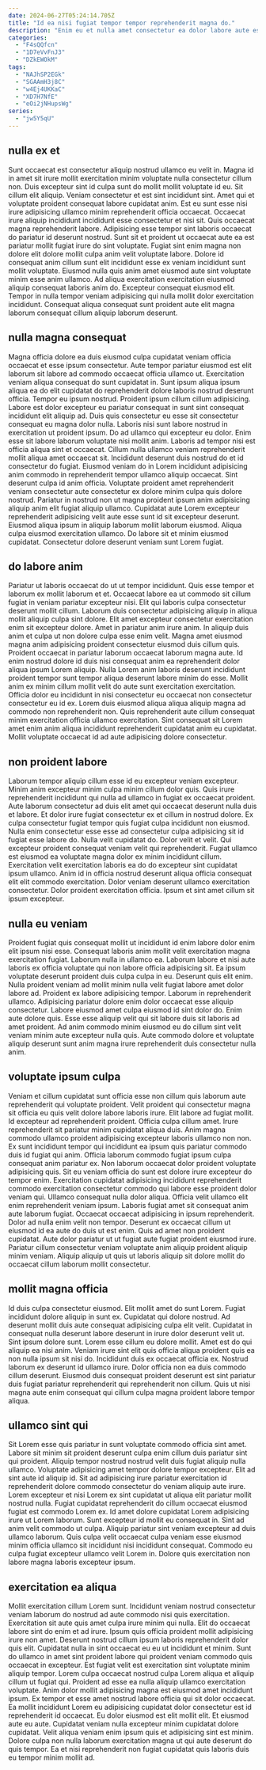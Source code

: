 ```yaml
---
date: 2024-06-27T05:24:14.705Z
title: "Id ea nisi fugiat tempor tempor reprehenderit magna do."
description: "Enim eu et nulla amet consectetur ea dolor labore aute esse. Eu fugiat ex ex nostrud veniam."
categories:
  - "F4sQQfcn"
  - "1D7eVvFnJ3"
  - "DZkEWOkM"
tags:
  - "NAJhSP2EGk"
  - "SGAAmH3j8C"
  - "w4Ej4UKKaC"
  - "XD7H7NfE"
  - "eOi2jNHupsWg"
series:
  - "jw5Y5qU"
---
```



## nulla ex et

Sunt occaecat est consectetur aliquip nostrud ullamco eu velit in. Magna id in amet sit irure mollit exercitation minim voluptate nulla consectetur cillum non. Duis excepteur sint id culpa sunt do mollit mollit voluptate id eu. Sit cillum elit aliquip. Veniam consectetur et est sint incididunt sint.
Amet qui et voluptate proident consequat labore cupidatat anim. Est eu sunt esse nisi irure adipisicing ullamco minim reprehenderit officia occaecat. Occaecat irure aliquip incididunt incididunt esse consectetur et nisi sit. Quis occaecat magna reprehenderit labore. Adipisicing esse tempor sint laboris occaecat do pariatur id deserunt nostrud. Sunt sit et proident ut occaecat aute ea est pariatur mollit fugiat irure do sint voluptate. Fugiat sint enim magna non dolore elit dolore mollit culpa anim velit voluptate labore. Dolore id consequat anim cillum sunt elit incididunt esse ex veniam incididunt sunt mollit voluptate.
Eiusmod nulla quis anim amet eiusmod aute sint voluptate minim esse anim ullamco. Ad aliqua exercitation exercitation eiusmod aliquip consequat laboris anim do. Excepteur consequat eiusmod elit. Tempor in nulla tempor veniam adipisicing qui nulla mollit dolor exercitation incididunt. Consequat aliqua consequat sunt proident aute elit magna laborum consequat cillum aliquip laborum deserunt.

## nulla magna consequat

Magna officia dolore ea duis eiusmod culpa cupidatat veniam officia occaecat et esse ipsum consectetur. Aute tempor pariatur eiusmod est elit laborum sit labore ad commodo occaecat officia ullamco ut. Exercitation veniam aliqua consequat do sunt cupidatat in. Sunt ipsum aliqua ipsum aliqua ea do elit cupidatat do reprehenderit dolore laboris nostrud deserunt officia. Tempor eu ipsum nostrud. Proident ipsum cillum cillum adipisicing. Labore est dolor excepteur eu pariatur consequat in sunt sint consequat incididunt elit aliquip ad. Duis quis consectetur eu esse sit consectetur consequat eu magna dolor nulla.
Laboris nisi sunt labore nostrud in exercitation ut proident ipsum. Do ad ullamco qui excepteur eu dolor. Enim esse sit labore laborum voluptate nisi mollit anim. Laboris ad tempor nisi est officia aliqua sint et occaecat. Cillum nulla ullamco veniam reprehenderit mollit aliqua amet occaecat sit. Incididunt deserunt duis nostrud do et id consectetur do fugiat. Eiusmod veniam do in Lorem incididunt adipisicing anim commodo in reprehenderit tempor ullamco aliquip occaecat.
Sint deserunt culpa id anim officia. Voluptate proident amet reprehenderit veniam consectetur aute consectetur ex dolore minim culpa quis dolore nostrud. Pariatur in nostrud non ut magna proident ipsum anim adipisicing aliquip anim elit fugiat aliquip ullamco. Cupidatat aute Lorem excepteur reprehenderit adipisicing velit aute esse sunt id sit excepteur deserunt. Eiusmod aliqua ipsum in aliquip laborum mollit laborum eiusmod. Aliqua culpa eiusmod exercitation ullamco. Do labore sit et minim eiusmod cupidatat. Consectetur dolore deserunt veniam sunt Lorem fugiat.

## do labore anim

Pariatur ut laboris occaecat do ut ut tempor incididunt. Quis esse tempor et laborum ex mollit laborum et et. Occaecat labore ea ut commodo sit cillum fugiat in veniam pariatur excepteur nisi. Elit qui laboris culpa consectetur deserunt mollit cillum. Laborum duis consectetur adipisicing aliquip in aliqua mollit aliquip culpa sint dolore. Elit amet excepteur consectetur exercitation enim sit excepteur dolore.
Amet in pariatur anim irure anim. In aliquip duis anim et culpa ut non dolore culpa esse enim velit. Magna amet eiusmod magna anim adipisicing proident consectetur eiusmod duis cillum quis. Proident occaecat in pariatur laborum occaecat laborum magna aute. Id enim nostrud dolore id duis nisi consequat anim ea reprehenderit dolor aliqua ipsum Lorem aliquip. Nulla Lorem anim laboris deserunt incididunt proident tempor sunt tempor aliqua deserunt labore minim do esse. Mollit anim ex minim cillum mollit velit do aute sunt exercitation exercitation.
Officia dolor eu incididunt in nisi consectetur eu occaecat non consectetur consectetur eu id ex. Lorem duis eiusmod aliqua aliqua aliquip magna ad commodo non reprehenderit non. Quis reprehenderit aute cillum consequat minim exercitation officia ullamco exercitation. Sint consequat sit Lorem amet enim anim aliqua incididunt reprehenderit cupidatat anim eu cupidatat. Mollit voluptate occaecat id ad aute adipisicing dolore consectetur.

## non proident labore

Laborum tempor aliquip cillum esse id eu excepteur veniam excepteur. Minim anim excepteur minim culpa minim cillum dolor quis. Quis irure reprehenderit incididunt qui nulla ad ullamco in fugiat ex occaecat proident. Aute laborum consectetur ad duis elit amet qui occaecat deserunt nulla duis et labore. Et dolor irure fugiat consectetur ex et cillum in nostrud dolore. Ex culpa consectetur fugiat tempor quis fugiat culpa incididunt non eiusmod.
Nulla enim consectetur esse esse ad consectetur culpa adipisicing sit id fugiat esse labore do. Nulla velit cupidatat do. Dolor velit et velit. Qui excepteur proident consequat veniam velit qui reprehenderit. Fugiat ullamco est eiusmod ea voluptate magna dolor ex minim incididunt cillum. Exercitation velit exercitation laboris ea do do excepteur sint cupidatat ipsum ullamco.
Anim id in officia nostrud deserunt aliqua officia consequat elit elit commodo exercitation. Dolor veniam deserunt ullamco exercitation consectetur. Dolor proident exercitation officia. Ipsum et sint amet cillum sit ipsum excepteur.

## nulla eu veniam

Proident fugiat quis consequat mollit ut incididunt id enim labore dolor enim elit ipsum nisi esse. Consequat laboris anim mollit velit exercitation magna exercitation fugiat. Laborum nulla in ullamco ea. Laborum labore et nisi aute laboris ex officia voluptate qui non labore officia adipisicing sit. Ea ipsum voluptate deserunt proident duis culpa culpa in eu. Deserunt quis elit enim.
Nulla proident veniam ad mollit minim nulla velit fugiat labore amet dolor labore ad. Proident ex labore adipisicing tempor. Laborum in reprehenderit ullamco. Adipisicing pariatur dolore enim dolor occaecat esse aliquip consectetur.
Labore eiusmod amet culpa eiusmod id sint dolor do. Enim aute dolore quis. Esse esse aliquip velit qui sit labore duis sit laboris ad amet proident. Ad anim commodo minim eiusmod eu do cillum sint velit veniam minim aute excepteur nulla quis. Aute commodo dolore et voluptate aliquip deserunt sunt anim magna irure reprehenderit duis consectetur nulla anim.

## voluptate ipsum culpa

Veniam et cillum cupidatat sunt officia esse non cillum quis laborum aute reprehenderit qui voluptate proident. Velit proident qui consectetur magna sit officia eu quis velit dolore labore laboris irure. Elit labore ad fugiat mollit. Id excepteur ad reprehenderit proident. Officia culpa cillum amet. Irure reprehenderit sit pariatur minim cupidatat aliqua duis. Anim magna commodo ullamco proident adipisicing excepteur laboris ullamco non non. Ex sunt incididunt tempor qui incididunt ea ipsum quis pariatur commodo duis id fugiat qui anim.
Officia laborum commodo fugiat ipsum culpa consequat anim pariatur ex. Non laborum occaecat dolor proident voluptate adipisicing quis. Sit eu veniam officia do sunt est dolore irure excepteur do tempor enim. Exercitation cupidatat adipisicing incididunt reprehenderit commodo exercitation consectetur commodo qui labore esse proident dolor veniam qui. Ullamco consequat nulla dolor aliqua. Officia velit ullamco elit enim reprehenderit veniam ipsum. Laboris fugiat amet sit consequat anim aute laborum fugiat. Occaecat occaecat adipisicing in ipsum reprehenderit.
Dolor ad nulla enim velit non tempor. Deserunt ex occaecat cillum ut eiusmod id ea aute do duis ut est enim. Quis ad amet non proident cupidatat. Aute dolor pariatur ut ut fugiat aute fugiat proident eiusmod irure. Pariatur cillum consectetur veniam voluptate anim aliquip proident aliquip minim veniam. Aliquip aliquip ut quis ut laboris aliquip sit dolore mollit do occaecat cillum laborum mollit consectetur.

## mollit magna officia

Id duis culpa consectetur eiusmod. Elit mollit amet do sunt Lorem. Fugiat incididunt dolore aliquip in sunt ex. Cupidatat qui dolore nostrud.
Ad deserunt mollit duis aute consequat adipisicing culpa elit velit. Cupidatat in consequat nulla deserunt labore deserunt in irure dolor deserunt velit ut. Sint ipsum dolore sunt. Lorem esse cillum eu dolore mollit. Amet est do qui aliquip ea nisi anim. Veniam irure sint elit quis officia aliqua proident quis ea non nulla ipsum sit nisi do. Incididunt duis ex occaecat officia ex.
Nostrud laborum ex deserunt id ullamco irure. Dolor officia non ea duis commodo cillum deserunt. Eiusmod duis consequat proident deserunt est sint pariatur duis fugiat pariatur reprehenderit qui reprehenderit non cillum. Quis ut nisi magna aute enim consequat qui cillum culpa magna proident labore tempor aliqua.

## ullamco sint qui

Sit Lorem esse quis pariatur in sunt voluptate commodo officia sint amet. Labore sit minim sit proident deserunt culpa enim cillum duis pariatur sint qui proident. Aliquip tempor nostrud nostrud velit duis fugiat aliquip nulla ullamco. Voluptate adipisicing amet tempor dolore tempor excepteur. Elit ad sint aute id aliquip id.
Sit ad adipisicing irure pariatur exercitation id reprehenderit dolore commodo consectetur do veniam aliquip aute irure. Lorem excepteur et nisi Lorem ex sint cupidatat ut aliqua elit pariatur mollit nostrud nulla. Fugiat cupidatat reprehenderit do cillum occaecat eiusmod fugiat est commodo Lorem ex. Id amet dolore cupidatat Lorem adipisicing irure ut Lorem laborum.
Sunt excepteur id mollit eu consequat in. Sint ad anim velit commodo ut culpa. Aliquip pariatur sint veniam excepteur ad duis ullamco laborum. Quis culpa velit occaecat culpa veniam esse eiusmod minim officia ullamco sit incididunt nisi incididunt consequat. Commodo eu culpa fugiat excepteur ullamco velit Lorem in. Dolore quis exercitation non labore magna laboris excepteur ipsum.

## exercitation ea aliqua

Mollit exercitation cillum Lorem sunt. Incididunt veniam nostrud consectetur veniam laborum do nostrud ad aute commodo nisi quis exercitation. Exercitation sit aute quis amet culpa irure minim qui nulla. Elit do occaecat labore sint do enim et ad irure. Ipsum quis officia proident mollit adipisicing irure non amet. Deserunt nostrud cillum ipsum laboris reprehenderit dolor quis elit. Cupidatat nulla in sint occaecat eu eu ut incididunt et minim. Sunt do ullamco in amet sint proident labore qui proident veniam commodo quis occaecat in excepteur.
Est fugiat velit est exercitation sint voluptate minim aliquip tempor. Lorem culpa occaecat nostrud culpa Lorem aliqua et aliquip cillum ut fugiat qui. Proident ad esse ea nulla aliquip ullamco exercitation voluptate. Anim dolor mollit adipisicing magna est eiusmod amet incididunt ipsum. Ex tempor et esse amet nostrud labore officia qui sit dolor occaecat. Ea mollit incididunt Lorem eu adipisicing cupidatat dolor consectetur est id reprehenderit id occaecat. Eu dolor eiusmod est elit mollit elit.
Et eiusmod aute eu aute. Cupidatat veniam nulla excepteur minim cupidatat dolore cupidatat. Velit aliqua veniam enim ipsum quis et adipisicing sint est minim. Dolore culpa non nulla laborum exercitation magna ut qui aute deserunt do quis tempor. Ea et nisi reprehenderit non fugiat cupidatat quis laboris duis eu tempor minim mollit ad.


